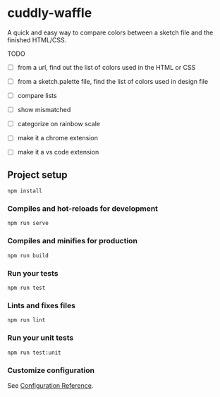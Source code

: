 # cuddly-waffle

A quick and easy way to compare colors between a sketch file and the finished HTML/CSS.

TODO 

- [ ] from a url, find out the list of colors used in the HTML or CSS
- [ ] from a sketch.palette file, find the list of colors used in design file
- [ ] compare lists
- [ ] show mismatched
- [ ] categorize on rainbow scale

- [ ] make it a chrome extension
- [ ] make it a vs code extension



## Project setup
```
npm install
```

### Compiles and hot-reloads for development
```
npm run serve
```

### Compiles and minifies for production
```
npm run build
```

### Run your tests
```
npm run test
```

### Lints and fixes files
```
npm run lint
```

### Run your unit tests
```
npm run test:unit
```

### Customize configuration
See [Configuration Reference](https://cli.vuejs.org/config/).
